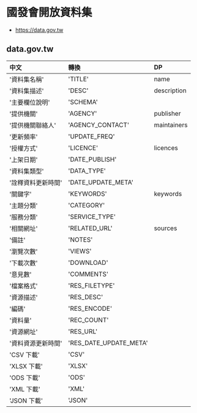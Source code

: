 # 國發會開放資料集

- https://data.gov.tw


## data.gov.tw

| 中文 | 轉換 | DP |
| :---- | :---- | :---- |
| '資料集名稱' | 'TITLE' | name | 
| '資料集描述'| 'DESC' | description
| '主要欄位說明'| 'SCHEMA'|
| '提供機關'| 'AGENCY'| publisher
| '提供機關聯絡人'| 'AGENCY_CONTACT'| maintainers
| '更新頻率'| 'UPDATE_FREQ'|
| '授權方式'| 'LICENCE' | licences
| '上架日期'| 'DATE_PUBLISH'|
| '資料集類型'| 'DATA_TYPE'|
| '詮釋資料更新時間'| 'DATE_UPDATE_META'|
| '關鍵字'| 'KEYWORDS'| keywords
| '主題分類'| 'CATEGORY'|
| '服務分類'| 'SERVICE_TYPE'|
| '相關網址'| 'RELATED_URL'| sources
| '備註'| 'NOTES'|
| '瀏覽次數'| 'VIEWS'|
| '下載次數'| 'DOWNLOAD'|
| '意見數'| 'COMMENTS'|
| '檔案格式'| 'RES_FILETYPE'|
| '資源描述'| 'RES_DESC'|
| '編碼'| 'RES_ENCODE'|
| '資料量'| 'REC_COUNT'|
| '資源網址'| 'RES_URL'|
| '資料資源更新時間'| 'RES_DATE_UPDATE_META'|
| 'CSV 下載'| 'CSV'|
| 'XLSX 下載'| 'XLSX'|
| 'ODS 下載'| 'ODS'|
| 'XML 下載'| 'XML'|
| 'JSON 下載'| 'JSON'|